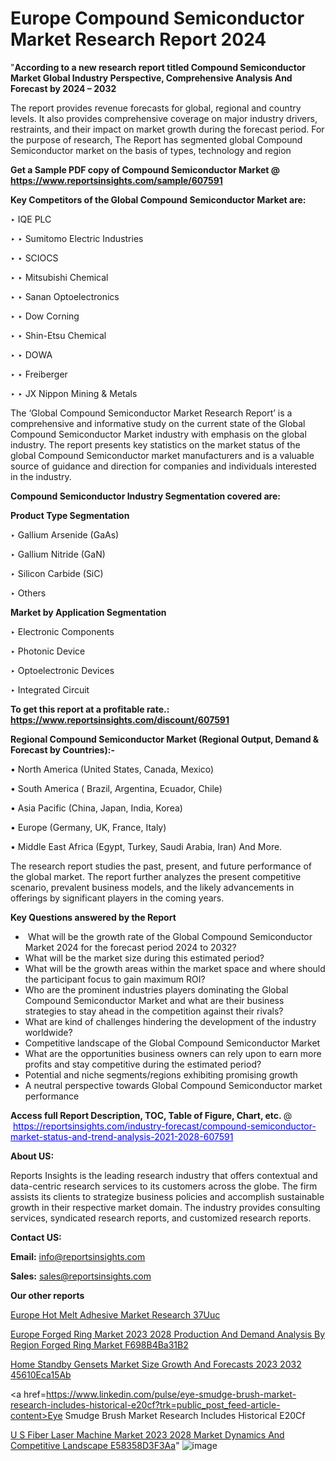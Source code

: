 # Europe Compound Semiconductor Market Research Report 2024

"<strong>According to a new research report titled Compound Semiconductor Market Global Industry Perspective, Comprehensive Analysis And Forecast by 2024 – 2032</strong>

The report provides revenue forecasts for global, regional and country levels. It also provides comprehensive coverage on major industry drivers, restraints, and their impact on market growth during the forecast period. For the purpose of research, The Report has segmented global Compound Semiconductor market on the basis of types, technology and region

<strong>Get a Sample PDF copy of Compound Semiconductor Market </strong><strong>@<a href=https://www.reportsinsights.com/sample/607591 style=color:#0000ff;> https://www.reportsinsights.com/sample/607591</a></strong></font>

<strong>Key Competitors of the Global Compound Semiconductor Market are:</strong>

‣ IQE PLC

‣ 
‣ Sumitomo Electric Industries

‣ 
‣ SCIOCS

‣ 
‣ Mitsubishi Chemical

‣ 
‣ Sanan Optoelectronics

‣ 
‣ Dow Corning

‣ 
‣ Shin-Etsu Chemical

‣ 
‣ DOWA

‣ 
‣ Freiberger

‣ 
‣ JX Nippon Mining & Metals

The ‘Global Compound Semiconductor Market Research Report’ is a comprehensive and informative study on the current state of the Global Compound Semiconductor Market industry with emphasis on the global industry. The report presents key statistics on the market status of the global Compound Semiconductor market manufacturers and is a valuable source of guidance and direction for companies and individuals interested in the industry.

<strong>Compound Semiconductor Industry Segmentation covered are:</strong>

<strong>Product Type Segmentation</strong>

‣    Gallium Arsenide (GaAs)

‣ Gallium Nitride (GaN)

‣ Silicon Carbide (SiC)

‣ Others

<strong>Market by Application Segmentation</strong>

‣   Electronic Components

‣ Photonic Device

‣ Optoelectronic Devices

‣ Integrated Circuit

<strong>To get this report at a profitable rate.: <a href=https://www.reportsinsights.com/discount/607591 style=color:#0000ff;>https://www.reportsinsights.com/discount/607591</a></strong></font>

<strong>Regional Compound Semiconductor Market (Regional Output, Demand &amp; Forecast by Countries):-</strong>

• North America (United States, Canada, Mexico)

• South America ( Brazil, Argentina, Ecuador, Chile)

• Asia Pacific (China, Japan, India, Korea)

• Europe (Germany, UK, France, Italy)

• Middle East Africa (Egypt, Turkey, Saudi Arabia, Iran) And More.

The research report studies the past, present, and future performance of the global market. The report further analyzes the present competitive scenario, prevalent business models, and the likely advancements in offerings by significant players in the coming years.

<strong>Key Questions answered by the Report</strong>
<ul>
  <li> What will be the growth rate of the Global Compound Semiconductor Market 2024 for the forecast period 2024 to 2032?</li>
  <li>What will be the market size during this estimated period?</li>
  <li>What will be the growth areas within the market space and where should the participant focus to gain maximum ROI?</li>
  <li>Who are the prominent industries players dominating the Global Compound Semiconductor Market and what are their business strategies to stay ahead in the competition against their rivals?</li>
  <li>What are kind of challenges hindering the development of the industry worldwide?</li>
  <li>Competitive landscape of the Global Compound Semiconductor Market</li>
  <li>What are the opportunities business owners can rely upon to earn more profits and stay competitive during the estimated period?</li>
  <li>Potential and niche segments/regions exhibiting promising growth</li>
  <li>A neutral perspective towards Global Compound Semiconductor market performance</li>
</ul>
<strong>Access full Report Description, TOC, Table of Figure, Chart, etc. </strong>@  <a href=https://reportsinsights.com/industry-forecast/compound-semiconductor-market-status-and-trend-analysis-2021-2028-607591 style=color:#0000ff;>https://reportsinsights.com/industry-forecast/compound-semiconductor-market-status-and-trend-analysis-2021-2028-607591</a></font>

<strong><strong>About US</strong>:</strong>

Reports Insights is the leading research industry that offers contextual and data-centric research services to its customers across the globe. The firm assists its clients to strategize business policies and accomplish sustainable growth in their respective market domain. The industry provides consulting services, syndicated research reports, and customized research reports.

<strong>Contact US:</strong>

<p class=""""><b>Email:</b> <a href=mailto:info@reportsinsights.com>info@reportsinsights.com</a></p>
<p class=""""><b>Sales:</b> <a href=mailto:sales@reportsinsights.com>sales@reportsinsights.com</a></p>

<strong>Our other reports</strong>

<a href=https://www.linkedin.com/pulse/europe-hot-melt-adhesive-market-research-37uuc/>Europe Hot Melt Adhesive Market Research 37Uuc</a>

<a href=https://medium.com/@aryawankhede943/europe-forged-ring-market-2023-2028-production-and-demand-analysis-by-region-forged-ring-market-f698b4ba31b2>Europe Forged Ring Market 2023 2028 Production And Demand Analysis By Region Forged Ring Market F698B4Ba31B2</a>

<a href=https://medium.com/@reportsinsights.aj/home-standby-gensets-market-size-growth-and-forecasts-2023-2032-45610eca15ab>Home Standby Gensets Market Size Growth And Forecasts 2023 2032 45610Eca15Ab</a>

<a href=https://www.linkedin.com/pulse/eye-smudge-brush-market-research-includes-historical-e20cf?trk=public_post_feed-article-content>Eye Smudge Brush Market Research Includes Historical E20Cf</a>

<a href=https://medium.com/@nadeemkazi654/u-s-fiber-laser-machine-market-2023-2028-market-dynamics-and-competitive-landscape-e58358d3f3aa>U S Fiber Laser Machine Market 2023 2028 Market Dynamics And Competitive Landscape E58358D3F3Aa</a>"
![image](https://github.com/Jaayaachit/RIGlobal/assets/158452289/fcc6a8b8-3b09-4492-b672-bf42361866a2)
